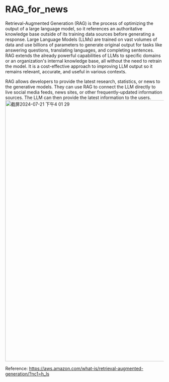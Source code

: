 # RAG_for_news
Retrieval-Augmented Generation (RAG) is the process of optimizing the output of a large language model, so it references an authoritative knowledge base outside of its training data sources before generating a response. Large Language Models (LLMs) are trained on vast volumes of data and use billions of parameters to generate original output for tasks like answering questions, translating languages, and completing sentences. RAG extends the already powerful capabilities of LLMs to specific domains or an organization's internal knowledge base, all without the need to retrain the model. It is a cost-effective approach to improving LLM output so it remains relevant, accurate, and useful in various contexts.

RAG allows developers to provide the latest research, statistics, or news to the generative models. They can use RAG to connect the LLM directly to live social media feeds, news sites, or other frequently-updated information sources. The LLM can then provide the latest information to the users.
<img width="827" alt="截屏2024-07-21 下午4 01 29" src="https://github.com/user-attachments/assets/60e53adf-2e4b-40e4-bd32-c207bb529141">









Reference:
https://aws.amazon.com/what-is/retrieval-augmented-generation/?nc1=h_ls
